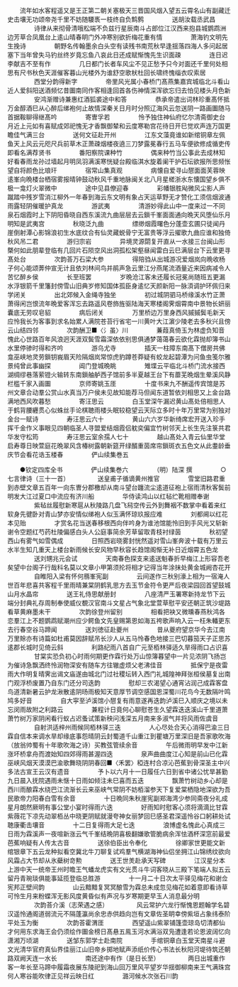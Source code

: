 <!-- { "loadSidebar": true } -->
　　流年如水客程遥又是王正第二朝关塞极天三晋国风烟入望五云霄名山有副藏迁史击壤无功颂帝尧千里不妨随騕褭一枝终自负鹪鹩
　　
　　送胡汝载丞武昌
　　
　　诗律从来彻骨清哦松端不负兹行星辰南斗占郎位江汉西来抱县城鹦鹉洲边芳草合凤凰台上逺山晴春眀门外冲寒别欲折梅花重有情
　　
　　萧海钓文明先生挽诗
　　
　　朝野名传翰墨余白头空有读残书南荒秋早逢揺落四海人多问起居塞下当年曾失马钓丝终岁竟忘鱼八哀此日还成赋惭愧先生识面疎
　　
　　连日迟李献吉不至有作
　　
　　几日都门长者车风尘不见正愁予只今对面还千里何处相思有尺书秋色天涯催客暮山光楼外为谁舒空歌枤杜回长啸终愧缁衣叹索居
　　
　　西堂分韵得新字
　　
　　帝里风光属小春桥门髙燕集嘉宾城临北斗看山近人爱斜阳送酒频忆昔圗南同作客相逢回首各伤神情深浑欲忘归去怕见楼头月色新
　　
　　安鸿渐赠诗兼惠红酒狐裘途中和答
　　
　　恭承帝遣出词林珍重髙怀抵万金醇酒巳从心醉后绨袍何止故情深秦关日月时分照辽海风云忽送阴一路画圗随马首据鞍聊得继髙吟
　　
　　寄曺孚若
　　
　　怜予独住神仙府忆尔清斋御史台月近上元如有喜赋成郊祀愧无才香飘御辇和云度寒勒宫花待日开巳觉欢声连万国更瞻佳气满三台
　　
　　送何文征赴开州
　　
　　江东文藻竟谁如新绾铜章左佩鱼天上风云元咫尺兵前草木正萧疎烟楼夜遶三刀梦露冕春行五马车便欲修成循吏传即看名满荐贤书
　　
　　番阳察院课种竹
　　
　　偶来种竹当公事此去成林知好看春雨龙孙过墙起月明凤羽满溪寒恍疑台殿临淇水旋着阑干护石坛欲报所思频怅望自将颜色比琅玕
　　
　　宿常山集真观
　　
　　病懐自爱寻山憇面面芙蓉映逺峯向晩楼台栖宿雾报晴钟鼓动秋风千重地脉闽关北八月星槎浙水东懐国望乡俱不极一龛灯火翠微中
　　
　　途中见县僚迎春
　　
　　彩幡银胜飐微风尘影人声蹴踏中残岁雪消江柳外一年春到海云东文明有象占天运草野无才赞化工须信烟波通雨露轻阴催暖护真龙
　　
　　游武夷
　　
　　清游妙得此山中一度来过一不同泉石烟霞时上下阴阳昏晓自西东溪流九曲层层去云鎻千峯面面通向晩天风堕仙乐月明知是武夷宫
　　
　　秋晓泛九曲
　　
　　缥缈烟霞曙色分蓬壶玄圃只徒闻丹崖倒射潭心影锦浪初生水底纹合有仙灵藏蜕骨宁无富贵等浮云擢歌九曲应谁和独倚秋风吊二君
　　
　　游归宗岩
　　
　　异境灵源閟复开直从一水接三台闽山形槩何如此朋辈登临有几回片石陨空风出洞孤松架壑昼闻雷白云巳满层台下云里更寻髙处台
　　
　　次韵荅万石梁大参
　　
　　得陪驺从出城游况爱烟岚向晩收杨子何心能颂莾仲宣无计且依刘林间鸟并鹃声急云里江分燕尾流酒量近来因病减令人苦忆醉乡侯
　　
　　长至班罢
　　
　　岁晩沧江客未还履长冠冕尚随班五更漏水浮银箭千里籓封傍雪山旧典岁修知国体孤臣身逺忆天颜新阳一脉湏调护环佩归来学闭关
　　
　　出北郊候入金绳寺独坐
　　
　　初过城阴驷马桥缘溪水竹正萧萧得闲岂恨流年晩爱客浑忘去路遥风卷斾旌驱陆海天寒楼阁霁烟霄南中景物长妍丽囊底无劳叹皂貂
　　
　　病后闭关
　　
　　万里桥边万里身西风摵摵鬓毛新天应怜我长为客事到求名始累人满院苍苔行省宅一川黄叶大江濵少陵老去多秋兴且傍云山结四邻
　　
　　次韵酬卫■〈氵虽〉川
　　
　　蒹葭真倚玉为林虚负知音愧此心世路百年风浪迥天涯双鬓雪霜深依依别思俱通梦蔼蔼春云欲化霖抛却簿书山水里停骖时得和齐吟
　　
　　游乌尤寺
　　
　　插天一柱障东南髙下僧房共佛龛巫峡地灵劳鎻钥峩眉天险隔烟岚常惊虎豹蹲苍莽疑有蛟龙起碧潭为问鱼虫笺尔雅景纯曾此事幽探
　　
　　阊门登城晩眺
　　
　　雉堞云平临北斗桥门流水接西湖绸缪巷落萦镫火输转东南鎻舳舻西子馆前多半夏越王台下有蘼芜晩烟生晕溪风静栏槛千家入画圗
　　
　　京师寄姚玉厓
　　
　　十度书来九不酬遥传宾馆是苏州文章合动羣公赏山水真当万户侯未见故知能荐马但闻东道暂依刘相思又上金台路满地西风吹暮愁
　　
　　寄汪思云
　　
　　白玉堂深午漏迟黄山髙处倍相思人于鹤背腰纒贯心似蛛丝手论棋聴雨楼头眠较稳望云天际立多时十年万里常为别独对金台一赋诗
　　
　　寿汪思云六十
　　
　　黄山六六岁华新绮席宏开送入珍手挥千金作义事眼见四朝临圣人寻盟爱结烟霞侣躭奕偏宜竹树邻天上长生先注箓共君华发守松筠
　　
　　寿汪思云室余孺人七十
　　
　　越山髙处入青云仙里华堂启寿尊日映萱庭花晩翠风含椿树露朝新筵开绿醑重茵席帘鎻斑衣五色文从此耋龄垂庆节会看花诰玉楼春
　　
　　俨山续集巻五
　　


　　●钦定四库全书
　　
　　俨山续集巻六
　　
　　（明）陆深 撰
　　
　　○七言律诗（三十一首）
　　
　　送皇甫子循谪黄州推官
　　
　　雪堂旧路君重到赤壁文章五百年一向东曺分郡檄却从南斗望台躔流尘逺道征袍上宿雨清秋客鬓前明发大江过夏口中流应有济川船
　　
　　华侍读鸿山以红毡纻靴相赠奉谢
　　
　　紫毡丝履慰新寒扈从秋陵路几盘飞舄空传云外到舞裀不数掌中看着来红软身先徤卧对青山梦亦安情似绨袍人似玉满怀琼玖报应难
　　
　　刘都阃以红花本见贻
　　
　　才赏名花当送春移根西向伴吟身为谁池馆能怜旧到手风光又斩新谢令空题红芍药杜陵偏感白头人公庭事简余芳草留取青枝衬绿茵
　　
　　秋初望西山有雾气如雪偶成
　　
　　日照西岩晓雾封恍然遥对雪山峯奔波十载有万里云水半生知几重天上楼台新雨候长安风物早秋容长趋馆阁惭无补日近烟霄五色龙
　　
　　送刘甥兆元会试
　　
　　天南春色探支来逺送魁春折早梅江上形容吾老矣望中台阁子行哉科名莫以文章小甲第须抡将相才记得当年涂抹处黄金城阙杏花开
　　
　　自睢阳入梁有怀何鴈峯宪副
　　
　　云间遂作三秋别濠上相为一宿淹人世百年悲喜共客程千里雨晴兼棠阴鹤乳思方去玉节金符令更严后夜梁园回首望鼓城山月水晶帘
　　
　　送王礼侍思献册封
　　
　　八座清严玉署寒新持龙节下云端分封典礼存周制奉使威仪覩汉官南斗文星占气象北堂萱草慰平安还朝正筑沙堤路看草黄麻墨未干
　　
　　次韵徐登州留别
　　
　　相看把袂又微曛春燕秋鸿各恋羣江上不题鹦鹉赋潮州应少鳄鱼文先皇赐第恩如海五袴歌声响入云一枉朱轓更东去行春空谷马蹄闻
　　
　　送刘徳征赴夔州
　　
　　昔从夔府望京华今去江南万里賖亦有诗篇如杜甫莫因辞赋吊长沙人从五马怜春色地接三巴切暮笳天子正思苏逺郡长城时见倚云斜
　　
　　利路纪雨八首自广元至栢林驿适久旱得雨口占识喜
　　
　　甘棠实恐负初心时雨何期更作霖行处万山惊簿暮望中一片见浓阴飞扬岂为催诗急飘洒终怜润物深安有随车方往辙虚烦父老沸佳音
　　
　　抵保宁是夜雷雨大作明复晴霁出谒文庙遂由城北门过社稷坛转入西门礼城隍神拜张桓侯墓复出南门观浮桥废置乃自东门还分司迭韵
　　
　　慰却三农渴望心通宵沾润己成霖客盘鸟道清新暑云护龙湫散逺阴旸雨极知天意厚节调空感国恩深蜀川花鸟今无数隔叶鸣鸠多好音
　　
　　自大寜至泸溪馆小憇复有雨意遂再迭韵泸溪巳入顺庆之境以未忘闵雨故附之利路云
　　
　　兼程计日竟何心聊慰苍生久望霖迭迭溪山千里道萧萧竹树万家阴闲看行蚁占迟蚤试策新秧问浅深五月南来多淑气并将风雨佐虞音
　　
　　自射洪适梓州雨候同栢林驿三迭
　　
　　人心尽处合天心消得巴渝三日霖自信本来调水旱却缘底事怨晴阴云封蜀道千山重江到瞿塘万里深旧是吾家歌吹海（放翁帅蜀有十年歌吹海之诗）买教弦管续余音
　　
　　午后微雨明早发中江新涨坏桥拿舟而渡始知四郊得雨甚渥四迭
　　
　　泉声曲曲度江心知是前山已化霖巫峡风烟天漠漠巴渝歌舞晓阴阴春回■〈禾罢〉稏连村合凉沁芭蕉到骨深圣主中兴多法古宣王云汉有遗音
　　
　　予卜以六月十一日履任六日到省中诸公忧旱甚勤九日晨入抚院遇雨未惬十日雨如倾注未巳喜而五迭
　　
　　飘萧竹树动乡心却是西川雨酿霖水绕巴江流渐长云来巫峡气常阴不妨栢溜参天下复爱棠栖隐地深欲为吾民歌帝力阳春白雪有余音
　　
　　十日晩同朱秋崖宪副郑海湾少参同斋夜分礼成星月朗然厥明有事公堂小宴时得雨六迭
　　
　　好雨知时慰客心须将滴滴比甘霖紫薇花下凉先动翠栢丛中晓更阴赋就漫夸神女丽梦回巳感圣君深遥怜谷口躬耕处试聴康衢击壤音
　　
　　十二日复得雨大足七迭
　　
　　浪博虚名愧此心真成三日雨为霖溪声一夜喧新涨云气千峯结晩阴喜极翻嫌歌管脆病余浑怯酒杯深窓前最爱芭蕉响疑有人传太古音
　　
　　送徐伯臣出令奉化
　　
　　徐卿家世更能文新绾银章下五云龙种拟看空冀北牛刀聊复试鸡羣气横湖海神仙侣坐拥江山锦绣纹欲向风霜占大节却从氷蘗树竒勲
　　
　　送王世羙赴承天写碑
　　
　　江汉星分本上游中天一统帝王州时曕王气蟠龙虎实有文光贯斗牛词客晓从三殿下笔端人拟五云留丹青琬琰俱能事延揽登临总胜游
　　
　　十一月二十日次太平驿见梅花和谢佥宪邦正壁间韵
　　
　　山云黯黯复冥冥酿雪为霖总未成忽见梅花如着意即看诗草可怜生月来粉蝶浑无影风度黄昏似有声况与岁寒期更早玉人消息最分明
　　
　　次韵荅介溪（志荣遇之感）
　　
　　风云常护六龙行惭愧恩题翰学名碧汉遥怜通阁道弱流元不隔蓬瀛尚余忠赤供趋向岂有文章佐圣眀幸傍紫垣占象纬泰阶平处玉为衡
　　
　　次韵荅霍渭厓
　　
　　西望遥山紫翠铺篷壶琼岛切清都仙才何用东求海王会仍须绘作圗金榜日髙悬五鳯玉河水满浴双凫遭逢若论恩波阔忆向潇湘万顷湖
　　
　　送邹东郭学士赴南院
　　
　　手绾铜章白玉堂天南星斗避文光清华官府真仙界佳丽江山旧帝乡掷地赋声添纸价传心书法长秋阳河堤待筑还朝路双阙天连一水长
　　
　　南还途中有作（是日长至）
　　
　　两日出城重作客一年长至马蹄中履霜夜展东陵祀到海山回万里风平望岁华揺御柳南来王气满珠宫何人寒谷能吹律正见祥云映日红
　　
　　潞河候水次张石川韵
　　
